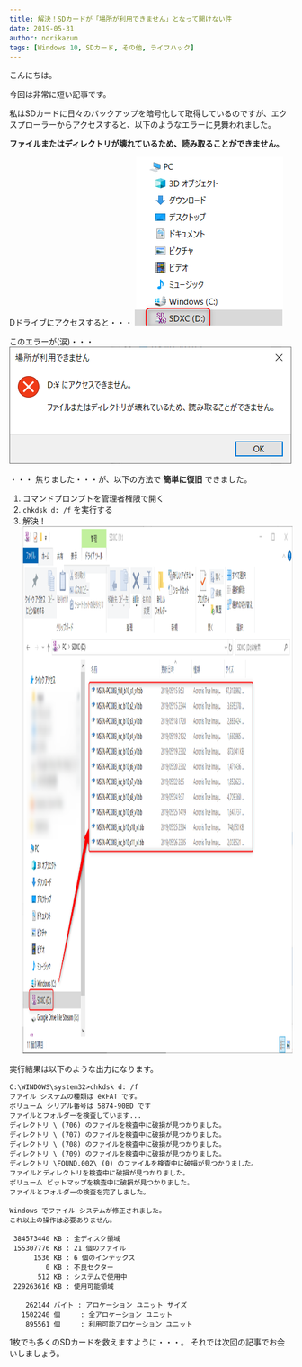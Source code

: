 ```yaml
---
title: 解決！SDカードが「場所が利用できません」となって開けない件
date: 2019-05-31
author: norikazum
tags: [Windows 10, SDカード, その他, ライフハック]
---
```


こんにちは。

今回は非常に短い記事です。

私はSDカードに日々のバックアップを暗号化して取得しているのですが、エクスプローラーからアクセスすると、以下のようなエラーに見舞われました。

**ファイルまたはディレクトリが壊れているため、読み取ることができません。**

Dドライブにアクセスすると・・・
<a href="images/solved-the-sd-card-can-not-be-opened-with-location-not-available-1.png"><img src="images/solved-the-sd-card-can-not-be-opened-with-location-not-available-1.png" alt="" width="264" height="300" class="alignnone size-full wp-image-9932" /></a>

このエラーが(涙)・・・
<a href="images/solved-the-sd-card-can-not-be-opened-with-location-not-available-2.png"><img src="images/solved-the-sd-card-can-not-be-opened-with-location-not-available-2.png" alt="" width="502" height="208" class="alignnone size-full wp-image-9931" /></a>


・・・ 焦りました・・・が、以下の方法で **簡単に復旧** できました。

1. コマンドプロンプトを管理者権限で開く
1. `chkdsk d: /f` を実行する
1. 解決！
<a href="images/solved-the-sd-card-can-not-be-opened-with-location-not-available-3.png"><img src="images/solved-the-sd-card-can-not-be-opened-with-location-not-available-3.png" alt="" width="1251" height="938" class="alignnone size-full wp-image-9934" /></a>

実行結果は以下のような出力になります。

```
C:\WINDOWS\system32>chkdsk d: /f
ファイル システムの種類は exFAT です。
ボリューム シリアル番号は 5874-90BD です
ファイルとフォルダーを検査しています...
ディレクトリ \ (706) のファイルを検査中に破損が見つかりました。
ディレクトリ \ (707) のファイルを検査中に破損が見つかりました。
ディレクトリ \ (708) のファイルを検査中に破損が見つかりました。
ディレクトリ \ (709) のファイルを検査中に破損が見つかりました。
ディレクトリ \FOUND.002\ (0) のファイルを検査中に破損が見つかりました。
ファイルとディレクトリを検査中に破損が見つかりました。
ボリューム ビットマップを検査中に破損が見つかりました。
ファイルとフォルダーの検査を完了しました。

Windows でファイル システムが修正されました。
これ以上の操作は必要ありません。

 384573440 KB : 全ディスク領域
 155307776 KB : 21 個のファイル
      1536 KB : 6 個のインデックス
         0 KB : 不良セクター
       512 KB : システムで使用中
 229263616 KB : 使用可能領域

    262144 バイト : アロケーション ユニット サイズ
   1502240 個     : 全アロケーション ユニット
    895561 個     : 利用可能アロケーション ユニット
```

1枚でも多くのSDカードを救えますように・・・。
それでは次回の記事でお会いしましょう。